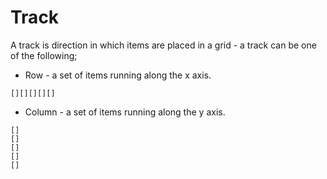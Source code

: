 # Track

A track is direction in which items are placed in a grid - a track can be one of the following;

- Row - a set of items running along the x axis.

```
[][][][][]
```

- Column - a set of items running along the y axis.

```
[]
[]
[]
[]
[]
```

